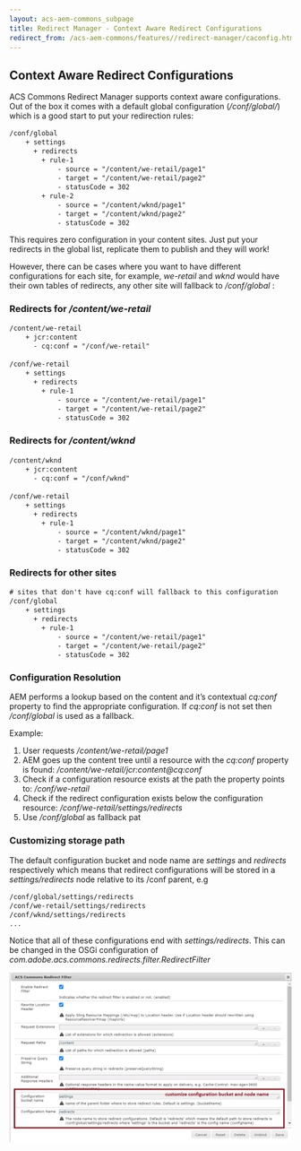 ```yaml
---
layout: acs-aem-commons_subpage
title: Redirect Manager - Context Aware Redirect Configurations
redirect_from: /acs-aem-commons/features//redirect-manager/caconfig.html
---
```


## Context Aware Redirect Configurations

ACS Commons Redirect Manager supports context aware configurations. Out of the box it comes with a default global
configuration (_/conf/global/_) which is a good start to put your redirection rules:

```text
/conf/global
    + settings
      + redirects
        + rule-1
            - source = "/content/we-retail/page1"
            - target = "/content/we-retail/page2"
            - statusCode = 302
        + rule-2
            - source = "/content/wknd/page1"
            - target = "/content/wknd/page2"
            - statusCode = 302
```

This requires zero configuration in your content sites. Just put your redirects in the global list, replicate them to publish and they will work!

However, there can be cases where you want to have different configurations for each site, for example, _we-retail_ and _wknd_ would have
their own tables of redirects, any other site will fallback to _/conf/global_ :

### Redirects for _/content/we-retail_

```text
/content/we-retail
    + jcr:content
      - cq:conf = "/conf/we-retail"

/conf/we-retail
    + settings
      + redirects
        + rule-1
            - source = "/content/we-retail/page1"
            - target = "/content/we-retail/page2"
            - statusCode = 302
```

### Redirects for _/content/wknd_

```text
/content/wknd
    + jcr:content
      - cq:conf = "/conf/wknd"

/conf/we-retail
    + settings
      + redirects
        + rule-1
            - source = "/content/wknd/page1"
            - target = "/content/wknd/page2"
            - statusCode = 302
```

### Redirects for other sites

```text
# sites that don't have cq:conf will fallback to this configuration
/conf/global
    + settings
      + redirects
        + rule-1
            - source = "/content/we-retail/page1"
            - target = "/content/we-retail/page2"
            - statusCode = 302
```


### Configuration Resolution

AEM performs a lookup based on the content and it’s contextual _cq:conf_ property to find the appropriate configuration.
If _cq:conf_ is not set then _/conf/global_ is used as a fallback.

Example:

1. User requests _/content/we-retail/page1_
2. AEM goes up the content tree until a resource with the _cq:conf_ property is found: _/content/we-retail/jcr:content@cq:conf_
3. Check if a configuration resource exists at the path the property points to: _/conf/we-retail_
4. Check if the redirect configuration exists below the configuration resource: _/conf/we-retail/settings/redirects_
5. Use _/conf/global_ as fallback pat

### Customizing storage path

The default configuration bucket and node name are _settings_ and _redirects_ respectively which means that
redirect configurations will be stored in a _settings/redirects_ node relative to its /conf parent, e.g

```text
/conf/global/settings/redirects
/conf/we-retail/settings/redirects
/conf/wknd/settings/redirects
...
```

Notice that all of these configurations end with _settings/redirects_.  This can be changed in the OSGi configuration of _com.adobe.acs.commons.redirects.filter.RedirectFilter_

![OSGi Configuration](../images/caconfig_osgi.png)



